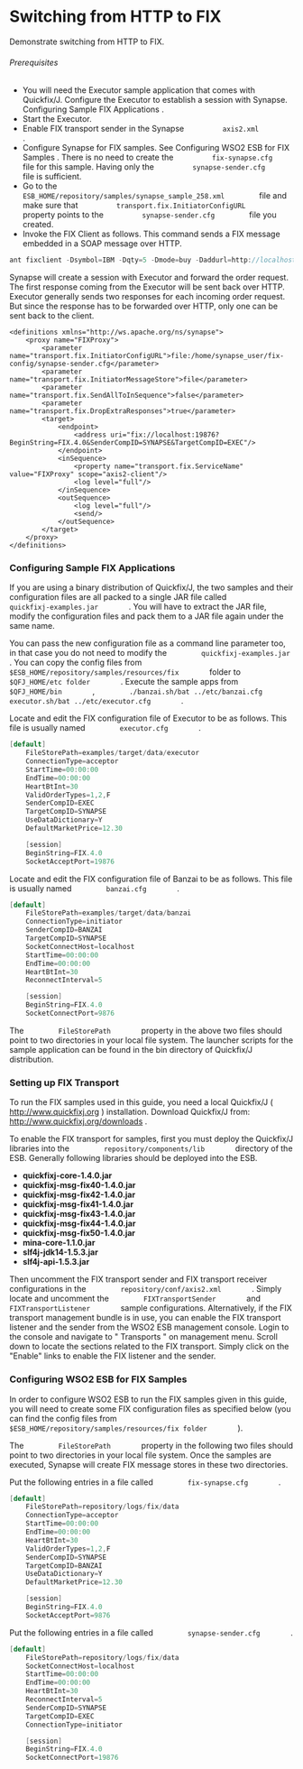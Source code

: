 # Switching from HTTP to FIX

Demonstrate switching from HTTP to FIX.

###### Prerequisites

-   You will need the Executor sample application that comes with
    Quickfix/J. Configure the Executor to establish a session with
    Synapse. Configuring Sample FIX Applications .
-   Start the Executor.
-   Enable FIX transport sender in the Synapse
    `          axis2.xml         ` .
-   Configure Synapse for FIX samples. See Configuring WSO2 ESB for FIX
    Samples . There is no need to create the
    `          fix-synapse.cfg         ` file for this sample. Having
    only the `          synapse-sender.cfg         ` file is sufficient.
-   Go to the
    `          ESB_HOME/repository/samples/synapse_sample_258.xml         `
    file and make sure that
    `          transport.fix.InitiatorConfigURL         ` property
    points to the `          synapse-sender.cfg         ` file you
    created.
-   Invoke the FIX Client as follows. This command sends a FIX message
    embedded in a SOAP message over HTTP.

``` java
ant fixclient -Dsymbol=IBM -Dqty=5 -Dmode=buy -Daddurl=http://localhost:8280/services/FIXProxy
```

Synapse will create a session with Executor and forward the order
request. The first response coming from the Executor will be sent back
over HTTP. Executor generally sends two responses for each incoming
order request. But since the response has to be forwarded over HTTP,
only one can be sent back to the client.

```
<definitions xmlns="http://ws.apache.org/ns/synapse">
    <proxy name="FIXProxy">
        <parameter name="transport.fix.InitiatorConfigURL">file:/home/synapse_user/fix-config/synapse-sender.cfg</parameter>
        <parameter name="transport.fix.InitiatorMessageStore">file</parameter>
        <parameter name="transport.fix.SendAllToInSequence">false</parameter>
        <parameter name="transport.fix.DropExtraResponses">true</parameter>
        <target>
            <endpoint>
                <address uri="fix://localhost:19876?BeginString=FIX.4.0&SenderCompID=SYNAPSE&TargetCompID=EXEC"/>
            </endpoint>
            <inSequence>
                <property name="transport.fix.ServiceName" value="FIXProxy" scope="axis2-client"/>
                <log level="full"/>
            </inSequence>
            <outSequence>
                <log level="full"/>
                <send/>
            </outSequence>
        </target>
    </proxy>
</definitions>
```

### Configuring Sample FIX Applications

If you are using a binary distribution of Quickfix/J, the two samples
and their configuration files are all packed to a single JAR file called
`         quickfixj-examples.jar        ` . You will have to extract the
JAR file, modify the configuration files and pack them to a JAR file
again under the same name.

You can pass the new configuration file as a command line parameter too,
in that case you do not need to modify the
`         quickfixj-examples.jar        ` . You can copy the config
files from `         $ESB_HOME/repository/samples/resources/fix        `
folder to `         $QFJ_HOME/etc folder        ` . Execute the sample
apps from `         $QFJ_HOME/bin        ` ,
`         ./banzai.sh/bat ../etc/banzai.cfg executor.sh/bat ../etc/executor.cfg        `
.

Locate and edit the FIX configuration file of Executor to be as follows.
This file is usually named `         executor.cfg        ` .

``` java
[default]
    FileStorePath=examples/target/data/executor
    ConnectionType=acceptor
    StartTime=00:00:00
    EndTime=00:00:00
    HeartBtInt=30
    ValidOrderTypes=1,2,F
    SenderCompID=EXEC
    TargetCompID=SYNAPSE
    UseDataDictionary=Y
    DefaultMarketPrice=12.30

    [session]
    BeginString=FIX.4.0
    SocketAcceptPort=19876
```

Locate and edit the FIX configuration file of Banzai to be as follows.
This file is usually named `         banzai.cfg        ` .

``` java
[default]
    FileStorePath=examples/target/data/banzai
    ConnectionType=initiator
    SenderCompID=BANZAI
    TargetCompID=SYNAPSE
    SocketConnectHost=localhost
    StartTime=00:00:00
    EndTime=00:00:00
    HeartBtInt=30
    ReconnectInterval=5

    [session]
    BeginString=FIX.4.0
    SocketConnectPort=9876
```

The `         FileStorePath        ` property in the above two files
should point to two directories in your local file system. The launcher
scripts for the sample application can be found in the bin directory of
Quickfix/J distribution.

### Setting up FIX Transport

To run the FIX samples used in this guide, you need a local Quickfix/J (
http://www.quickfixj.org ) installation. Download Quickfix/J from:
http://www.quickfixj.org/downloads .

To enable the FIX transport for samples, first you must deploy the
Quickfix/J libraries into the
`         repository/components/lib        ` directory of the ESB.
Generally following libraries should be deployed into the ESB.

-   **quickfixj-core-1.4.0.jar**
-   **quickfixj-msg-fix40-1.4.0.jar**
-   **quickfixj-msg-fix42-1.4.0.jar**
-   **quickfixj-msg-fix41-1.4.0.jar**
-   **quickfixj-msg-fix43-1.4.0.jar**
-   **quickfixj-msg-fix44-1.4.0.jar**
-   **quickfixj-msg-fix50-1.4.0.jar**
-   **mina-core-1.1.0.jar**
-   **slf4j-jdk14-1.5.3.jar**
-   **slf4j-api-1.5.3.jar**

Then uncomment the FIX transport sender and FIX transport receiver
configurations in the `         repository/conf/axis2.xml        ` .
Simply locate and uncomment the `         FIXTransportSender        `
and `         FIXTransportListener        ` sample configurations.
Alternatively, if the FIX transport management bundle is in use, you can
enable the FIX transport listener and the sender from the WSO2 ESB
management console. Login to the console and navigate to " Transports "
on management menu. Scroll down to locate the sections related to the
FIX transport. Simply click on the "Enable" links to enable the FIX
listener and the sender.

### Configuring WSO2 ESB for FIX Samples

In order to configure WSO2 ESB to run the FIX samples given in this
guide, you will need to create some FIX configuration files as specified
below (you can find the config files from
`         $ESB_HOME/repository/samples/resources/fix folder        ` ).

The `         FileStorePath        ` property in the following two files
should point to two directories in your local file system. Once the
samples are executed, Synapse will create FIX message stores in these
two directories.

Put the following entries in a file called
`         fix-synapse.cfg        ` .

``` java
[default]
    FileStorePath=repository/logs/fix/data
    ConnectionType=acceptor
    StartTime=00:00:00
    EndTime=00:00:00
    HeartBtInt=30
    ValidOrderTypes=1,2,F
    SenderCompID=SYNAPSE
    TargetCompID=BANZAI
    UseDataDictionary=Y
    DefaultMarketPrice=12.30

    [session]
    BeginString=FIX.4.0
    SocketAcceptPort=9876
```

Put the following entries in a file called
`         synapse-sender.cfg        ` .

``` java
[default]
    FileStorePath=repository/logs/fix/data
    SocketConnectHost=localhost
    StartTime=00:00:00
    EndTime=00:00:00
    HeartBtInt=30
    ReconnectInterval=5
    SenderCompID=SYNAPSE
    TargetCompID=EXEC
    ConnectionType=initiator

    [session]
    BeginString=FIX.4.0
    SocketConnectPort=19876
```
